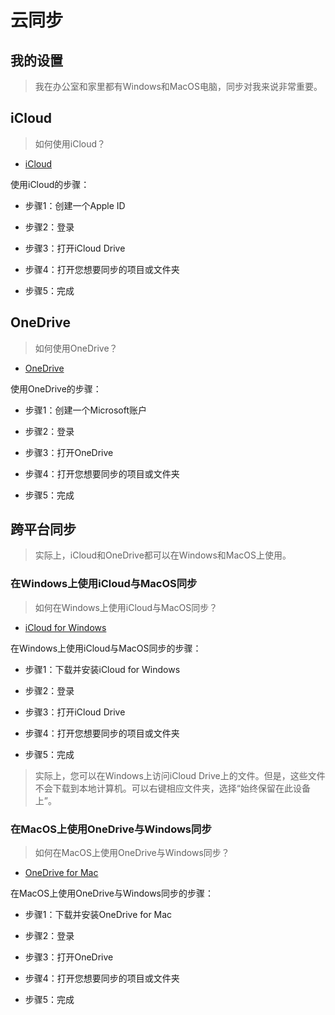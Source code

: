 # 云同步

## 我的设置
> 我在办公室和家里都有Windows和MacOS电脑，同步对我来说非常重要。

## iCloud
> 如何使用iCloud？

- [iCloud](https://www.icloud.com/)

使用iCloud的步骤：

- 步骤1：创建一个Apple ID

- 步骤2：登录

- 步骤3：打开iCloud Drive

- 步骤4：打开您想要同步的项目或文件夹

- 步骤5：完成

## OneDrive
> 如何使用OneDrive？

- [OneDrive](https://onedrive.live.com/)

使用OneDrive的步骤：

- 步骤1：创建一个Microsoft账户

- 步骤2：登录

- 步骤3：打开OneDrive

- 步骤4：打开您想要同步的项目或文件夹

- 步骤5：完成


## 跨平台同步
> 实际上，iCloud和OneDrive都可以在Windows和MacOS上使用。

### 在Windows上使用iCloud与MacOS同步
> 如何在Windows上使用iCloud与MacOS同步？

- [iCloud for Windows](https://support.apple.com/en-us/HT204283)

在Windows上使用iCloud与MacOS同步的步骤：

- 步骤1：下载并安装iCloud for Windows

- 步骤2：登录

- 步骤3：打开iCloud Drive

- 步骤4：打开您想要同步的项目或文件夹

- 步骤5：完成

> 实际上，您可以在Windows上访问iCloud Drive上的文件。但是，这些文件不会下载到本地计算机。可以右键相应文件夹，选择“始终保留在此设备上”。

### 在MacOS上使用OneDrive与Windows同步
> 如何在MacOS上使用OneDrive与Windows同步？

- [OneDrive for Mac](https://mac.com/)

在MacOS上使用OneDrive与Windows同步的步骤：

- 步骤1：下载并安装OneDrive for Mac

- 步骤2：登录

- 步骤3：打开OneDrive

- 步骤4：打开您想要同步的项目或文件夹

- 步骤5：完成

